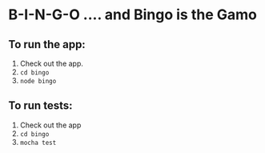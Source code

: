 B-I-N-G-O .... and Bingo is the Gamo
====================================


To run the app:
----------------
1. Check out the app.
2. `cd bingo`
3. `node bingo`

To run tests:
--------------

1. Check out the app
2. `cd bingo`
3. `mocha test`